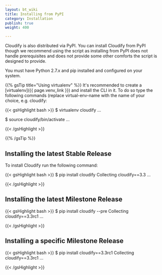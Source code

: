 ```yaml
---
layout: bt_wiki
title: Installing from PyPI
category: Installation
publish: true
weight: 400

---
```


Cloudify is also distributed via PyPI. You can install Cloudify from PyPI though we recommend using the script as installing from PyPI does not handle prerequisites and does not provide some other comforts the script is designed to provide.

You must have Python 2.7.x and pip installed and configured on your system.

{{% gsTip title="Using virtualenv" %}}
It's recommended to create a [virtualenv]({{ page.venv_link }}) and install the CLI in it. To do so type the following commands (replace virtual-env-name with the name of your choice, e.g. cloudify:

{{< gsHighlight  bash  >}}
$ virtualenv cloudify
...

$ source cloudify/bin/activate
...

{{< /gsHighlight >}}

{{% /gsTip %}}

## Installing the latest Stable Release

To install Cloudify run the following command:

{{< gsHighlight  bash  >}}
$ pip install cloudify
Collecting cloudify==3.3
...

{{< /gsHighlight >}}

## Installing the latest Milestone Release

{{< gsHighlight  bash  >}}
$ pip install cloudify --pre
Collecting cloudify==3.3rc1
...

{{< /gsHighlight >}}

## Installing a specific Milestone Release

{{< gsHighlight  bash  >}}
$ pip install cloudify==3.3rc1
Collecting cloudify==3.3rc1
...

{{< /gsHighlight >}}

